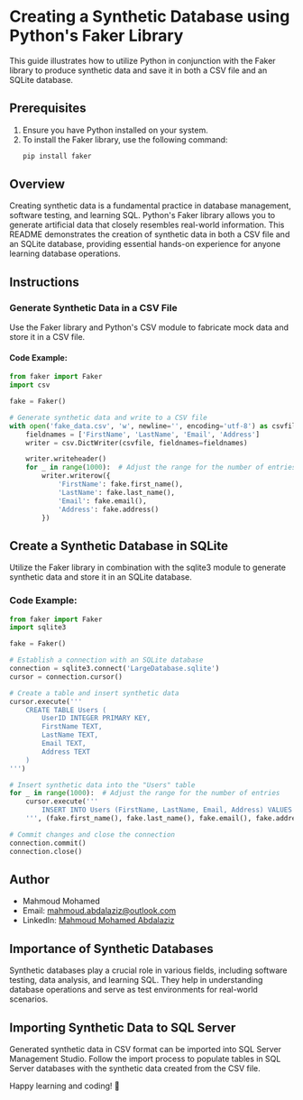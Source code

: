 # Creating a Synthetic Database using Python's Faker Library

This guide illustrates how to utilize Python in conjunction with the Faker library to produce synthetic data and save it in both a CSV file and an SQLite database.

## Prerequisites
1. Ensure you have Python installed on your system.
2. To install the Faker library, use the following command:
    ```sh
    pip install faker
    ```

## Overview

Creating synthetic data is a fundamental practice in database management, software testing, and learning SQL. Python's Faker library allows you to generate artificial data that closely resembles real-world information. This README demonstrates the creation of synthetic data in both a CSV file and an SQLite database, providing essential hands-on experience for anyone learning database operations.

## Instructions

### Generate Synthetic Data in a CSV File

Use the Faker library and Python's CSV module to fabricate mock data and store it in a CSV file.

#### Code Example:

```python
from faker import Faker
import csv

fake = Faker()

# Generate synthetic data and write to a CSV file
with open('fake_data.csv', 'w', newline='', encoding='utf-8') as csvfile:
    fieldnames = ['FirstName', 'LastName', 'Email', 'Address']
    writer = csv.DictWriter(csvfile, fieldnames=fieldnames)

    writer.writeheader()
    for _ in range(1000):  # Adjust the range for the number of entries
        writer.writerow({
            'FirstName': fake.first_name(),
            'LastName': fake.last_name(),
            'Email': fake.email(),
            'Address': fake.address()
        })
```

## Create a Synthetic Database in SQLite
Utilize the Faker library in combination with the sqlite3 module to generate synthetic data and store it in an SQLite database.

### Code Example:

```python
from faker import Faker
import sqlite3

fake = Faker()

# Establish a connection with an SQLite database
connection = sqlite3.connect('LargeDatabase.sqlite')
cursor = connection.cursor()

# Create a table and insert synthetic data
cursor.execute('''
    CREATE TABLE Users (
        UserID INTEGER PRIMARY KEY,
        FirstName TEXT,
        LastName TEXT,
        Email TEXT,
        Address TEXT
    )
''')

# Insert synthetic data into the "Users" table
for _ in range(1000):  # Adjust the range for the number of entries
    cursor.execute('''
        INSERT INTO Users (FirstName, LastName, Email, Address) VALUES (?, ?, ?, ?)
    ''', (fake.first_name(), fake.last_name(), fake.email(), fake.address()))

# Commit changes and close the connection
connection.commit()
connection.close()
```

## Author

- Mahmoud Mohamed
- Email: mahmoud.abdalaziz@outlook.com
- LinkedIn: [Mahmoud Mohamed Abdalaziz](https://www.linkedin.com/in/mahmoud-mohamed-abd/)


## Importance of Synthetic Databases

Synthetic databases play a crucial role in various fields, including software testing, data analysis, and learning SQL. They help in understanding database operations and serve as test environments for real-world scenarios.

## Importing Synthetic Data to SQL Server

Generated synthetic data in CSV format can be imported into SQL Server Management Studio. Follow the import process to populate tables in SQL Server databases with the synthetic data created from the CSV file.

Happy learning and coding! 🚀
